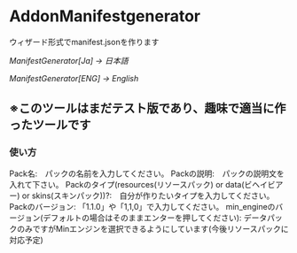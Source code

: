 # AddonManifestgenerator
ウィザード形式でmanifest.jsonを作ります

*ManifestGenerator[Ja] -> 日本語*

*ManifestGenerator[ENG] -> English*

## ※このツールはまだテスト版であり、趣味で適当に作ったツールです

### 使い方
Pack名:　パックの名前を入力してください。
Packの説明:　パックの説明文を入れて下さい。
Packのタイプ(resources(リソースパック) or data(ビヘイビアー) or skins(スキンパック))?:　自分が作りたいタイプを入力してください。
Packのバージョン: 「1.1.0」や「1,1,0」で入力してください。
min_engineのバージョン(デフォルトの場合はそのままエンターを押してください): データパックのみですがMinエンジンを選択できるようにしています(今後リソースパックに対応予定)
	
